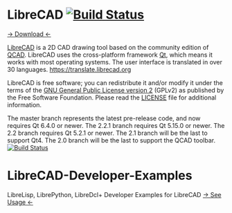 # LibreCAD [![Build Status](https://travis-ci.org/LibreCAD/LibreCAD.svg?branch=master)](https://travis-ci.org/LibreCAD/LibreCAD)

[→ Download ←](https://github.com/LibreCAD/LibreCAD/wiki/Download)

[LibreCAD](https://www.librecad.org) is a 2D CAD drawing tool
based on the community edition of [QCAD](https://www.qcad.org).
LibreCAD uses the cross-platform framework [Qt](https://www.qt.io/download-open-source/),
which means it works with most operating systems.
The user interface is translated in over 30 languages.  https://translate.librecad.org

LibreCAD is free software; you can redistribute it and/or modify
it under the terms of the [GNU General Public License version 2](https://www.gnu.org/licenses/gpl-2.0.html) (GPLv2)
as published by the Free Software Foundation.
Please read the [LICENSE](LICENSE) file for additional information.

The master branch represents the latest pre-release code,
and now requires Qt 6.4.0 or newer.
The 2.2.1 branch requires Qt 5.15.0 or newer.
The 2.2 branch requires Qt 5.2.1 or newer.
The 2.1 branch will be the last to support Qt4.
The 2.0 branch will be the last to support the QCAD toolbar. [![Build Status](https://travis-ci.org/LibreCAD/LibreCAD.svg?branch=2.0)](https://travis-ci.org/LibreCAD/LibreCAD)

# LibreCAD-Developer-Examples
LibreLisp, LibrePython, LibreDcl+ Developer Examples for LibreCAD
[→ See Usage ←](https://www.youtube.com/watch?v=c0555_2KwmM)
